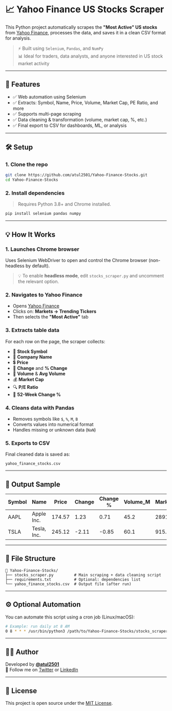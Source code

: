 # 📈 Yahoo Finance US Stocks Scraper

This Python project automatically scrapes the **"Most Active" US stocks** from [Yahoo Finance](https://finance.yahoo.com/), processes the data, and saves it in a clean CSV format for analysis.

> ⚡ Built using `Selenium`, `Pandas`, and `NumPy`  
> 📊 Ideal for traders, data analysts, and anyone interested in US stock market activity

---

## 🚀 Features

- ✅ Web automation using Selenium
- ✅ Extracts: Symbol, Name, Price, Volume, Market Cap, PE Ratio, and more
- ✅ Supports multi-page scraping
- ✅ Data cleaning & transformation (volume, market cap, %, etc.)
- ✅ Final export to CSV for dashboards, ML, or analysis

---

## 🛠️ Setup

### 1. Clone the repo

```bash
git clone https://github.com/atul2501/Yahoo-Finance-Stocks.git
cd Yahoo-Finance-Stocks
```

### 2. Install dependencies

> Requires Python 3.8+ and Chrome installed.

```bash
pip install selenium pandas numpy
```

---

## 💡 How It Works

### 1. Launches Chrome browser

Uses Selenium WebDriver to open and control the Chrome browser (non-headless by default).

> 💡 To enable **headless mode**, edit `stocks_scraper.py` and uncomment the relevant option.

### 2. Navigates to Yahoo Finance

- Opens [Yahoo Finance](https://finance.yahoo.com/)
- Clicks on: **Markets → Trending Tickers**
- Then selects the **"Most Active"** tab

### 3. Extracts table data

For each row on the page, the scraper collects:

- 📌 **Stock Symbol**
- 💼 **Company Name**
- 💲 **Price**
- 🔁 **Change** and **% Change**
- 🔄 **Volume** & **Avg Volume**
- 💰 **Market Cap**
- 🔍 **P/E Ratio**
- 📆 **52-Week Change %**

### 4. Cleans data with Pandas

- Removes symbols like `$`, `%`, `M`, `B`
- Converts values into numerical format
- Handles missing or unknown data (`NaN`)

### 5. Exports to CSV

Final cleaned data is saved as:

```
yahoo_finance_stocks.csv
```

---

## 📂 Output Sample

| Symbol | Name        | Price | Change | Change % | Volume_M | Market_Cap_B | PE_Ratio | 52_WK_Change % |
|--------|-------------|-------|--------|-----------|----------|---------------|----------|----------------|
| AAPL   | Apple Inc.  | 174.57 | 1.23   | 0.71      | 45.2     | 2891.5        | 30.4     | 15.6           |
| TSLA   | Tesla, Inc. | 245.12 | -2.11  | -0.85     | 60.1     | 915.3         | 75.2     | -12.4          |

---

## 📎 File Structure

```text
📁 Yahoo-Finance-Stocks/
├── stocks_scraper.py         # Main scraping + data cleaning script
├── requirements.txt          # Optional: dependencies list
└── yahoo_finance_stocks.csv  # Output file (after run)
```

---

## ⚙️ Optional Automation

You can automate this script using a cron job (Linux/macOS):

```bash
# Example: run daily at 8 AM
0 8 * * * /usr/bin/python3 /path/to/Yahoo-Finance-Stocks/stocks_scraper.py
```

---

## 👨‍💻 Author

Developed by **[@atul2501](https://github.com/atul2501)**  
📌 Follow me on [Twitter](https://x.com/0xDavid_xyz) or [LinkedIn](https://www.linkedin.com/in/atul-yadav-112063294/)

---

## 📜 License

This project is open source under the [MIT License](LICENSE).
```
